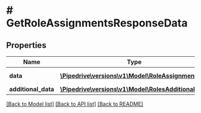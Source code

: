 # # GetRoleAssignmentsResponseData

## Properties

Name | Type | Description | Notes
------------ | ------------- | ------------- | -------------
**data** | [**\Pipedrive\versions\v1\Model\RoleAssignment[]**](RoleAssignment.md) | The role assignments | [optional]
**additional_data** | [**\Pipedrive\versions\v1\Model\RolesAdditionalData**](RolesAdditionalData.md) |  | [optional]

[[Back to Model list]](../README.md#documentation-for-models) [[Back to API list]](../README.md#documentation-for-api-endpoints) [[Back to README]](../README.md)
